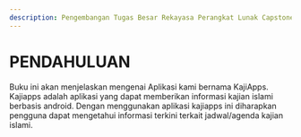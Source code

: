 ```yaml
---
description: Pengembangan Tugas Besar Rekayasa Perangkat Lunak Capstone Project
---
```


# PENDAHULUAN

Buku ini akan menjelaskan mengenai Aplikasi kami bernama KajiApps. Kajiapps adalah aplikasi yang dapat memberikan informasi kajian islami berbasis android. Dengan menggunakan aplikasi kajiapps ini diharapkan pengguna dapat mengetahui informasi terkini terkait jadwal/agenda kajian islami.

